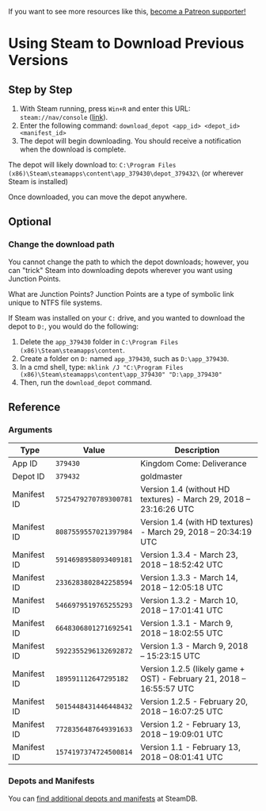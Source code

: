 <!-- TITLE: Using Steam to Download Previous Versions -->

If you want to see more resources like this, [become a Patreon supporter!](https://www.patreon.com/fireundubh) 

# Using Steam to Download Previous Versions
## Step by Step

1. With Steam running, press `Win+R` and enter this URL: `steam://nav/console` ([link](steam://nav/console)).
2. Enter the following command: `download_depot <app_id> <depot_id> <manifest_id>`
3. The depot will begin downloading. You should receive a notification when the download is complete.

The depot will likely download to: `C:\Program Files (x86)\Steam\steamapps\content\app_379430\depot_379432\` (or wherever Steam is installed)

Once downloaded, you can move the depot anywhere.

## Optional

### Change the download path

You cannot change the path to which the depot downloads; however, you can "trick" Steam into downloading depots wherever you want using Junction Points.

What are Junction Points? Junction Points are a type of symbolic link unique to NTFS file systems.

If Steam was installed on your `C:` drive, and you wanted to download the depot to `D:`, you would do the following:

1. Delete the `app_379430` folder in `C:\Program Files (x86)\Steam\steamapps\content`.
2. Create a folder on `D:` named `app_379430`, such as `D:\app_379430`.
3. In a cmd shell, type: `mklink /J "C:\Program Files (x86)\Steam\steamapps\content\app_379430" "D:\app_379430"`
4. Then, run the `download_depot` command.

## Reference

### Arguments

Type | Value | Description
--- | --- | ---
App ID | `379430` | Kingdom Come: Deliverance
Depot ID | `379432` | goldmaster
Manifest ID | `5725479270789300781` | Version 1.4 (without HD textures) - March 29, 2018 – 23:16:26 UTC 
Manifest ID | `8087559557021397984` | Version 1.4 (with HD textures) - March 29, 2018 – 20:34:19 UTC
Manifest ID | `5914698958093409181` | Version 1.3.4 - March 23, 2018 – 18:52:42 UTC
Manifest ID | `2336283802842258594` | Version 1.3.3 - March 14, 2018 – 12:05:18 UTC
Manifest ID | `5466979519765255293` | Version 1.3.2 - March 10, 2018 – 17:01:41 UTC
Manifest ID | `6648306801271692541` | Version 1.3.1 - March 9, 2018 – 18:02:55 UTC
Manifest ID | `5922355296132692872` | Version 1.3 - March 9, 2018 – 15:23:15 UTC
Manifest ID | `189591112647295182`| Version 1.2.5 (likely game + OST) - February 21, 2018 – 16:55:57 UTC
Manifest ID | `5015448431446448432` | Version 1.2.5 - February 20, 2018 – 16:07:25 UTC
Manifest ID | `7728356487649391633` | Version 1.2 - February 13, 2018 – 19:09:01 UTC
Manifest ID | `1574197374724500814` | Version 1.1 - February 13, 2018 – 08:01:41 UTC

### Depots and Manifests

You can [find additional depots and manifests](https://steamdb.info/app/379430/depots/) at SteamDB.